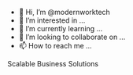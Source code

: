 - 👋 Hi, I’m @modernworktech
- 👀 I’m interested in ...
- 🌱 I’m currently learning ...
- 💞️ I’m looking to collaborate on ...
- 📫 How to reach me ...

<!---
modernworktech/modernworktech is a ✨ special ✨ repository because its `README.md` (this file) appears on your GitHub profile.
You can click the Preview link to take a look at your changes.
--->
Scalable Business Solutions
